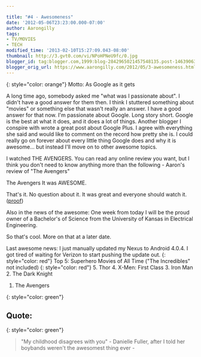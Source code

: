 ```yaml
---

title: "#4 - Awesomeness"
date: '2012-05-06T23:23:00.000-07:00'
author: Aarongilly
tags:
- TV/MOVIES
- TECH
modified_time: '2013-02-10T15:27:09.043-08:00'
thumbnail: http://3.gvt0.com/vi/NPoHPNeU9fc/0.jpg
blogger_id: tag:blogger.com,1999:blog-2842965021457548135.post-146390638011345235
blogger_orig_url: https://www.aarongilly.com/2012/05/3-awesomeness.html
---
```

{: style="color: orange"}
Motto: As Google as it gets

A long time ago, somebody asked me "what was I passionate about". I didn't have a good answer for them then. I think I stuttered something about "movies" or something else that wasn't really an answer. I have a good answer for that now. I'm passionate about Google. Long story short. Google is the best at what it does, and it does a lot of things. Another blogger I conspire with wrote a great post about Google Plus. I agree with everything she said and would like to comment on the record how pretty she is. I could really go on forever about every little thing Google does and why it is awesome... but instead I'll move on to other awesome topics.

I watched THE AVENGERS. You can read any online review you want, but I think you don't need to know anything more than the following - Aaron's review of "The Avengers"

The Avengers
It was AWESOME.

That's it. No question about it. It was great and everyone should watch it. ([proof](https://www.youtube.com/watch?v=eOrNdBpGMv8))

Also in the news of the awesome: One week from today I will be the proud owner of a Bachelor's of Science from the University of Kansas in Electrical Engineering.

So that's cool. More on that at a later date.

Last awesome news: I just manually updated my Nexus to Android 4.0.4. I got tired of waiting for Verizon to start pushing the update out.
{: style="color: red"}
Top 5: Superhero Movies of All Time ("The Incredibles" not included)
{: style="color: red"}
5. Thor
4. X-Men: First Class
3. Iron Man
2. The Dark Knight
1. The Avengers

{: style="color: green"}
## Quote:
{: style="color: green"}
> "My childhood disagrees with you" - Danielle Fuller, after I told her boybands weren't the awesomest thing ever -